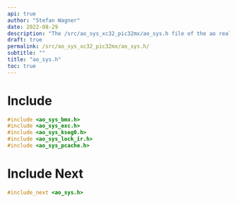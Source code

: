 ```yaml
---
api: true
author: "Stefan Wagner"
date: 2022-08-29
description: "The /src/ao_sys_xc32_pic32mx/ao_sys.h file of the ao real-time operating system."
draft: true
permalink: /src/ao_sys_xc32_pic32mx/ao_sys.h/
subtitle: ""
title: "ao_sys.h"
toc: true
---
```


# Include

```c
#include <ao_sys_bmx.h>
#include <ao_sys_exc.h>
#include <ao_sys_kseg0.h>
#include <ao_sys_lock_ir.h>
#include <ao_sys_pcache.h>
```

# Include Next

```c
#include_next <ao_sys.h>
```

